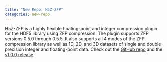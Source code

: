 ```yaml
---
title: "New Repo: H5Z-ZFP"
categories: new-repo
---
```


H5Z-ZFP is a highly flexible floating-point and integer compression plugin for the HDF5 library using ZFP compression. The plugin supports ZFP versions 0.5.0 through 0.5.5. It also supports all 4 modes of the ZFP compression library as well as 1D, 2D, and 3D datasets of single and double precision integer and floating-point data. Check out the [GitHub repo](https://github.com/LLNL/H5Z-ZFP) and the [v1.0.0 release](https://github.com/LLNL/H5Z-ZFP/releases/tag/v1.0.0).
